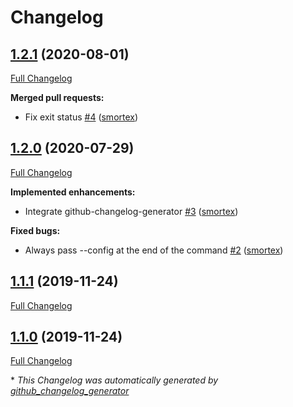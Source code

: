 # Changelog

## [1.2.1](https://github.com/smortex/mco_env/tree/1.2.1) (2020-08-01)

[Full Changelog](https://github.com/smortex/mco_env/compare/1.2.0...1.2.1)

**Merged pull requests:**

- Fix exit status [\#4](https://github.com/smortex/mco_env/pull/4) ([smortex](https://github.com/smortex))

## [1.2.0](https://github.com/smortex/mco_env/tree/1.2.0) (2020-07-29)

[Full Changelog](https://github.com/smortex/mco_env/compare/1.1.1...1.2.0)

**Implemented enhancements:**

- Integrate github-changelog-generator [\#3](https://github.com/smortex/mco_env/pull/3) ([smortex](https://github.com/smortex))

**Fixed bugs:**

- Always pass --config at the end of the command [\#2](https://github.com/smortex/mco_env/pull/2) ([smortex](https://github.com/smortex))

## [1.1.1](https://github.com/smortex/mco_env/tree/1.1.1) (2019-11-24)

[Full Changelog](https://github.com/smortex/mco_env/compare/1.1.0...1.1.1)

## [1.1.0](https://github.com/smortex/mco_env/tree/1.1.0) (2019-11-24)

[Full Changelog](https://github.com/smortex/mco_env/compare/1.0.0...1.1.0)



\* *This Changelog was automatically generated by [github_changelog_generator](https://github.com/github-changelog-generator/github-changelog-generator)*
